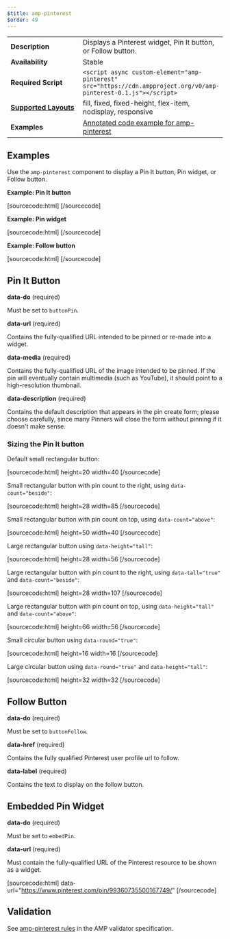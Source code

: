 ```yaml
---
$title: amp-pinterest
$order: 49
---
```


<!---
Copyright 2015 The AMP HTML Authors.

Licensed under the Apache License, Version 2.0 (the "License");
you may not use this file except in compliance with the License.
You may obtain a copy of the License at

      http://www.apache.org/licenses/LICENSE-2.0

Unless required by applicable law or agreed to in writing, software
distributed under the License is distributed on an "AS-IS" BASIS,
WITHOUT WARRANTIES OR CONDITIONS OF ANY KIND, either express or implied.
See the License for the specific language governing permissions and
limitations under the License.
-->



<table>
  <tr>
    <td width="40%"><strong>Description</strong></td>
    <td>Displays a Pinterest widget, Pin It button, or Follow button.</td>
  </tr>
  <tr>
    <td width="40%"><strong>Availability</strong></td>
    <td>Stable</td>
  </tr>
  <tr>
    <td width="40%"><strong>Required Script</strong></td>
    <td><code>&lt;script async custom-element="amp-pinterest" src="https://cdn.ampproject.org/v0/amp-pinterest-0.1.js">&lt;/script></code></td>
  </tr>
  <tr>
    <td class="col-fourty"><strong><a href="https://www.ampproject.org/docs/guides/responsive/control_layout.html">Supported Layouts</a></strong></td>
    <td>fill, fixed, fixed-height, flex-item, nodisplay, responsive</td>
  </tr>
  <tr>
    <td width="40%"><strong>Examples</strong></td>
    <td><a href="https://ampbyexample.com/components/amp-pinterest/">Annotated code example for amp-pinterest</a></td>
  </tr>
</table>

## Examples

Use the `amp-pinterest` component to display a Pin It button, Pin widget, or Follow button.

**Example: Pin It button**

[sourcecode:html]
<amp-pinterest
  height=20
  width=40
  data-do="buttonPin"
  data-url="http://www.flickr.com/photos/kentbrew/6851755809/"
  data-media="http://farm8.staticflickr.com/7027/6851755809_df5b2051c9_z.jpg"
  data-description="Next stop: Pinterest">
</amp-pinterest>
[/sourcecode]

**Example: Pin widget**

[sourcecode:html]
<amp-pinterest
  width=245
  height=330
  data-do="embedPin"
  data-url="https://www.pinterest.com/pin/99360735500167749/">
</amp-pinterest>
[/sourcecode]

**Example: Follow button**

[sourcecode:html]
<amp-pinterest
    height=20
    width=94
    data-do="buttonFollow"
    data-href="https://www.pinterest.com/kentbrew/"
    data-label="Kent Brewster">
</amp-pinterest>
[/sourcecode]


## Pin It Button

**data-do** (required)

Must be set to `buttonPin`.

**data-url** (required)

Contains the fully-qualified URL intended to be pinned or re-made into a widget.

**data-media** (required)

Contains the fully-qualified URL of the image intended to be pinned. If the pin will eventually contain multimedia (such as YouTube), it should point to a high-resolution thumbnail.

**data-description** (required)

Contains the default description that appears in the pin create form; please choose carefully, since many Pinners will close the form without pinning if it doesn't make sense.

### Sizing the Pin It button

Default small rectangular button:

[sourcecode:html]
height=20 width=40
[/sourcecode]

Small rectangular button with pin count to the right, using `data-count="beside"`:

[sourcecode:html]
height=28 width=85
[/sourcecode]

Small rectangular button with pin count on top, using `data-count="above"`:

[sourcecode:html]
height=50 width=40
[/sourcecode]

Large rectangular button using `data-height="tall"`:

[sourcecode:html]
height=28 width=56
[/sourcecode]

Large rectangular button with pin count to the right, using `data-tall="true"` and `data-count="beside"`:

[sourcecode:html]
height=28 width=107
[/sourcecode]

Large rectangular button with pin count on top, using `data-height="tall"` and `data-count="above"`:

[sourcecode:html]
height=66 width=56
[/sourcecode]

Small circular button using `data-round="true"`:

[sourcecode:html]
height=16 width=16
[/sourcecode]

Large circular button using `data-round="true"` and `data-height="tall"`:

[sourcecode:html]
height=32 width=32
[/sourcecode]

## Follow Button

**data-do** (required)

Must be set to `buttonFollow`.

**data-href** (required)

Contains the fully qualified Pinterest user profile url to follow.

**data-label** (required)

Contains the text to display on the follow button.

## Embedded Pin Widget

**data-do** (required)

Must be set to `embedPin`.

**data-url** (required)

Must contain the fully-qualified URL of the Pinterest resource to be shown as a widget.

[sourcecode:html]
data-url="https://www.pinterest.com/pin/99360735500167749/"
[/sourcecode]

## Validation

See [amp-pinterest rules](https://github.com/ampproject/amphtml/blob/master/extensions/amp-pinterest/0.1/validator-amp-pinterest.protoascii) in the AMP validator specification.
